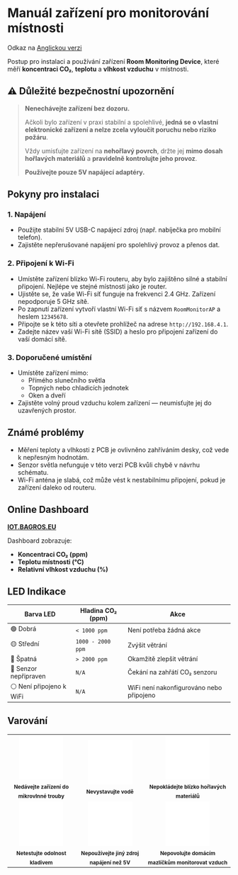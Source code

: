 # Manuál zařízení pro monitorování místnosti

Odkaz na [Anglickou verzi](manual.md)

Postup pro instalaci a používání zařízení **Room Monitoring Device**, které měří **koncentraci CO₂**, **teplotu** a **vlhkost vzduchu** v místnosti.

## ⚠️ Důležité bezpečnostní upozornění

> **Nenechávejte zařízení bez dozoru.**
>
> Ačkoli bylo zařízení v praxi stabilní a spolehlivé, **jedná se o vlastní elektronické zařízení a nelze zcela vyloučit poruchu nebo riziko požáru**.
>
> Vždy umisťujte zařízení na **nehořlavý povrch**, držte jej **mimo dosah hořlavých materiálů** a **pravidelně kontrolujte jeho provoz**.
>
> **Používejte pouze 5V napájecí adaptéry.**

## Pokyny pro instalaci

### 1. Napájení

- Použijte stabilní 5V USB-C napájecí zdroj (např. nabíječka pro mobilní telefon).
- Zajistěte nepřerušované napájení pro spolehlivý provoz a přenos dat.

### 2. Připojení k Wi-Fi

- Umístěte zařízení blízko Wi-Fi routeru, aby bylo zajištěno silné a stabilní připojení. Nejlépe ve stejné místnosti jako je router.
- Ujistěte se, že vaše Wi-Fi síť funguje na frekvenci 2.4 GHz. Zařízení nepodporuje 5 GHz sítě.
- Po zapnutí zařízení vytvoří vlastní Wi-Fi síť s názvem `RoomMonitorAP` a heslem `12345678`.
- Připojte se k této síti a otevřete prohlížeč na adrese `http://192.168.4.1`.
- Zadejte název vaší Wi-Fi sítě (SSID) a heslo pro připojení zařízení do vaší domácí sítě.

### 3. Doporučené umístění

- Umístěte zařízení mimo:
  - Přímého slunečního světla
  - Topných nebo chladicích jednotek
  - Oken a dveří
- Zajistěte volný proud vzduchu kolem zařízení — neumisťujte jej do uzavřených prostor.

## Známé problémy

- Měření teploty a vlhkosti z PCB je ovlivněno zahříváním desky, což vede k nepřesným hodnotám.
- Senzor světla nefunguje v této verzi PCB kvůli chybě v návrhu schématu.
- Wi-Fi anténa je slabá, což může vést k nestabilnímu připojení, pokud je zařízení daleko od routeru.

## Online Dashboard

[**IOT.BAGROS.EU**](https://iot.bagros.eu/d/be7hw0wxuy1vkc/co2?orgId=1&from=now-3h&to=now&timezone=browser&kiosk)

Dashboard zobrazuje:

- **Koncentraci CO₂ (ppm)**
- **Teplotu místnosti (°C)**
- **Relativní vlhkost vzduchu (%)**

## LED Indikace

| Barva LED                | Hladina CO₂ (ppm) | Akce                                     |
| ------------------------ | ----------------- | ---------------------------------------- |
| 🟢 Dobrá                 | `< 1000 ppm`      | Není potřeba žádná akce                  |
| 🟡 Střední               | `1000 - 2000 ppm` | Zvýšit větrání                           |
| 🔴 Špatná                | `> 2000 ppm`      | Okamžitě zlepšit větrání                 |
| 🔵 Senzor nepřipraven    | `N/A`             | Čekání na zahřátí CO₂ senzoru            |
| ⚪ Není připojeno k WiFi | `N/A`             | WiFi není nakonfigurováno nebo připojeno |

## Varování

<!-- prettier-ignore-start -->
<!-- markdownlint-disable -->
<table>
    <tr>
        <td align="center">
            <img src="https://raw.githubusercontent.com/LosBagros/room-monitoring-device/refs/heads/main/img/icons/microwave-off.svg" width="100px;" alt="Mikrovlnná trouba ikona" />
            <br />
            <sub><b>Nedávejte zařízení do mikrovlnné trouby</b></sub>
        </td>
        <td align="center">
            <img src="https://raw.githubusercontent.com/LosBagros/room-monitoring-device/refs/heads/main/img/icons/bucket-droplet.svg" width="100px;" alt="Voda ikona" />
            <br />
            <sub><b>Nevystavujte vodě</b></sub>
        </td>
        <td align="center">
            <img src="https://raw.githubusercontent.com/LosBagros/room-monitoring-device/refs/heads/main/img/icons/flame.svg" width="100px;" alt="Hořlavé materiály ikona" />
            <br />
            <sub><b>Nepokládejte blízko hořlavých materiálů</b></sub>
        </td>
    </tr>
    <tr>
        <td align="center">
            <img src="https://raw.githubusercontent.com/LosBagros/room-monitoring-device/refs/heads/main/img/icons/gavel.svg" width="100px;" alt="Kladivo ikona" />
            <br />
            <sub><b>Netestujte odolnost kladivem</b></sub>
        </td>
        <td align="center">
            <img src="https://raw.githubusercontent.com/LosBagros/room-monitoring-device/refs/heads/main/img/icons/bolt.svg" width="100px;" alt="Napájení ikona" />
            <br />
            <sub><b>Nepoužívejte jiný zdroj napájení než 5V</b></sub>
        </td>
        <td align="center">
            <img src="https://raw.githubusercontent.com/LosBagros/room-monitoring-device/refs/heads/main/img/icons/paw-off.svg" width="100px;" alt="Zvířata ikona" />
            <br />
            <sub><b>Nepovolujte domácím mazlíčkům monitorovat vzduch</b></sub>
        </td>
    </tr>
</table>
<!-- markdownlint-restore -->
<!-- prettier-ignore-end -->
